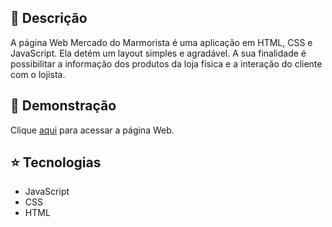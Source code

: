 ## <a name="descricao"></a> 📜 Descrição

A página Web Mercado do Marmorista é uma aplicação em HTML, CSS e JavaScript. Ela detém um layout simples e agradável. A sua finalidade é possibilitar a informação dos produtos da loja física e a interação do cliente com o lojista.

## <a name="demonstracao"></a> 🧐 Demonstração

Clique [aqui](https://mercadomarmorista.com.br/) para acessar a página Web.

## <a name="tecnologias"></a> ⭐ Tecnologias

- JavaScript
- CSS
- HTML


